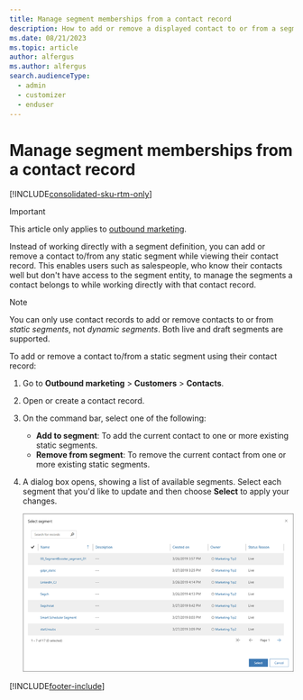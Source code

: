 ```yaml
---
title: Manage segment memberships from a contact record
description: How to add or remove a displayed contact to or from a segment in Dynamics 365 Customer Insights - Journeys.
ms.date: 08/21/2023
ms.topic: article
author: alfergus
ms.author: alfergus
search.audienceType: 
  - admin
  - customizer
  - enduser
---
```


# Manage segment memberships from a contact record

[!INCLUDE[consolidated-sku-rtm-only](../includes/consolidated-sku-rtm-only.md)]

> [!IMPORTANT]
> This article only applies to [outbound marketing](/dynamics365/marketing/user-guide).

Instead of working directly with a segment definition, you can add or remove a contact to/from any static segment while viewing their contact record. This enables users such as salespeople, who know their contacts well but don't have access to the segment entity, to manage the segments a contact belongs to while working directly with that contact record.

> [!NOTE]
> You can only use contact records to add or remove contacts to or from *static segments*, not *dynamic segments*. Both live and draft segments are supported.

To add or remove a contact to/from a static segment using their contact record:

1. Go to **Outbound marketing** > **Customers** > **Contacts**.
1. Open or create a contact record.
1. On the command bar, select one of the following:
    - **Add to segment**: To add the current contact to one or more existing static segments.
    - **Remove from segment**: To remove the current contact from one or more existing static segments.
1. A dialog box opens, showing a list of available segments. Select each segment that you'd like to update and then choose **Select** to apply your changes.

    ![Select segments to add the current contact to.](media/select-segment-from-contact.png "Select segments to add the current contact to")

[!INCLUDE[footer-include](../includes/footer-banner.md)]
